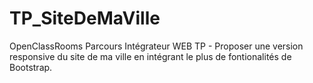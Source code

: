# TP_SiteDeMaVille
OpenClassRooms Parcours Intégrateur WEB
TP - Proposer une version responsive du site de ma ville en intégrant le plus de fontionalités de Bootstrap.
